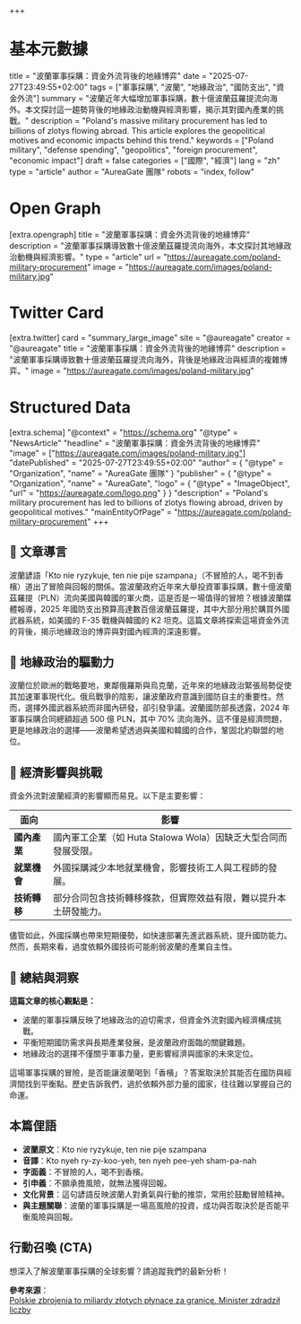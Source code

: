 +++
# 基本元數據
title = "波蘭軍事採購：資金外流背後的地緣博弈"
date = "2025-07-27T23:49:55+02:00"
tags = ["軍事採購", "波蘭", "地緣政治", "國防支出", "資金外流"]
summary = "波蘭近年大幅增加軍事採購，數十億波蘭茲羅提流向海外。本文探討這一趨勢背後的地緣政治動機與經濟影響，揭示其對國內產業的挑戰。"
description = "Poland's massive military procurement has led to billions of zlotys flowing abroad. This article explores the geopolitical motives and economic impacts behind this trend."
keywords = ["Poland military", "defense spending", "geopolitics", "foreign procurement", "economic impact"]
draft = false
categories = ["國際", "經濟"]
lang = "zh"
type = "article"
author = "AureaGate 團隊"
robots = "index, follow"

# Open Graph
[extra.opengraph]
title = "波蘭軍事採購：資金外流背後的地緣博弈"
description = "波蘭軍事採購導致數十億波蘭茲羅提流向海外，本文探討其地緣政治動機與經濟影響。"
type = "article"
url = "https://aureagate.com/poland-military-procurement"
image = "https://aureagate.com/images/poland-military.jpg"

# Twitter Card
[extra.twitter]
card = "summary_large_image"
site = "@aureagate"
creator = "@aureagate"
title = "波蘭軍事採購：資金外流背後的地緣博弈"
description = "波蘭軍事採購導致數十億波蘭茲羅提流向海外，背後是地緣政治與經濟的複雜博弈。"
image = "https://aureagate.com/images/poland-military.jpg"

# Structured Data
[extra.schema]
"@context" = "https://schema.org"
"@type" = "NewsArticle"
"headline" = "波蘭軍事採購：資金外流背後的地緣博弈"
"image" = ["https://aureagate.com/images/poland-military.jpg"]
"datePublished" = "2025-07-27T23:49:55+02:00"
"author" = { "@type" = "Organization", "name" = "AureaGate 團隊" }
"publisher" = { "@type" = "Organization", "name" = "AureaGate", "logo" = { "@type" = "ImageObject", "url" = "https://aureagate.com/logo.png" } }
"description" = "Poland's military procurement has led to billions of zlotys flowing abroad, driven by geopolitical motives."
"mainEntityOfPage" = "https://aureagate.com/poland-military-procurement"
+++

## 🧭 文章導言
波蘭諺語「Kto nie ryzykuje, ten nie pije szampana」（不冒險的人，喝不到香檳）道出了冒險與回報的關係。當波蘭政府近年來大舉投資軍事採購，數十億波蘭茲羅提（PLN）流向美國與韓國的軍火商，這是否是一場值得的冒險？根據波蘭媒體報導，2025 年國防支出預算高達數百億波蘭茲羅提，其中大部分用於購買外國武器系統，如美國的 F-35 戰機與韓國的 K2 坦克。這篇文章將探索這場資金外流的背後，揭示地緣政治的博弈與對國內經濟的深遠影響。[](https://www.dbc.wroc.pl/Content/31365/chodak_wybrane_zagadnienia.pdf)[](https://www.portalspozywczy.pl/handel/wiadomosci/sprzedaz-online-kwitnie-sezonowosc-asortymentu-pomaga-sklepom-internetowym-w-wakacje%2C279266.html)

## 📌 地緣政治的驅動力
波蘭位於歐洲的戰略要地，東鄰俄羅斯與烏克蘭，近年來的地緣政治緊張局勢促使其加速軍事現代化。俄烏戰爭的陰影，讓波蘭政府意識到國防自主的重要性。然而，選擇外國武器系統而非國內研發，卻引發爭議。波蘭國防部長透露，2024 年軍事採購合同總額超過 500 億 PLN，其中 70% 流向海外。這不僅是經濟問題，更是地緣政治的選擇——波蘭希望透過與美國和韓國的合作，鞏固北約聯盟的地位。[](https://www.portalspozywczy.pl/handel/wiadomosci/sprzedaz-online-kwitnie-sezonowosc-asortymentu-pomaga-sklepom-internetowym-w-wakacje%2C279266.html)

## 📌 經濟影響與挑戰
資金外流對波蘭經濟的影響顯而易見。以下是主要影響：

| **面向**           | **影響**                                                                 |
|-------------------|-------------------------------------------------------------------------|
| **國內產業**       | 國內軍工企業（如 Huta Stalowa Wola）因缺乏大型合同而發展受限。             |
| **就業機會**       | 外國採購減少本地就業機會，影響技術工人與工程師的發展。                     |
| **技術轉移**       | 部分合同包含技術轉移條款，但實際效益有限，難以提升本土研發能力。           |

儘管如此，外國採購也帶來短期優勢，如快速部署先進武器系統，提升國防能力。然而，長期來看，過度依賴外國技術可能削弱波蘭的產業自主性。

## 💬 總結與洞察
**這篇文章的核心觀點是：**
- 波蘭的軍事採購反映了地緣政治的迫切需求，但資金外流對國內經濟構成挑戰。
- 平衡短期國防需求與長期產業發展，是波蘭政府面臨的關鍵難題。
- 地緣政治的選擇不僅關乎軍事力量，更影響經濟與國家的未來定位。

這場軍事採購的冒險，是否能讓波蘭喝到「香檳」？答案取決於其能否在國防與經濟間找到平衡點。歷史告訴我們，過於依賴外部力量的國家，往往難以掌握自己的命運。

## 本篇俚語
- **波蘭原文**：Kto nie ryzykuje, ten nie pije szampana  
- **音譯**：Kto nyeh ry-zy-koo-yeh, ten nyeh pee-yeh sham-pa-nah  
- **字面義**：不冒險的人，喝不到香檳。  
- **引申義**：不願承擔風險，就無法獲得回報。  
- **文化背景**：這句諺語反映波蘭人對勇氣與行動的推崇，常用於鼓勵冒險精神。  
- **與主題關聯**：波蘭的軍事採購是一場高風險的投資，成功與否取決於是否能平衡風險與回報。

## 行動召喚 (CTA)
想深入了解波蘭軍事採購的全球影響？請追蹤我們的最新分析！

**參考來源**：  
[Polskie zbrojenia to miliardy złotych płynące za granicę. Minister zdradził liczby](https://www.wnp.pl/bezpieczenstwo/polskie-zbrojenia-to-miliardy-zlotych-plynace-za-granice-minister-zdradzil-liczby,966265.html)